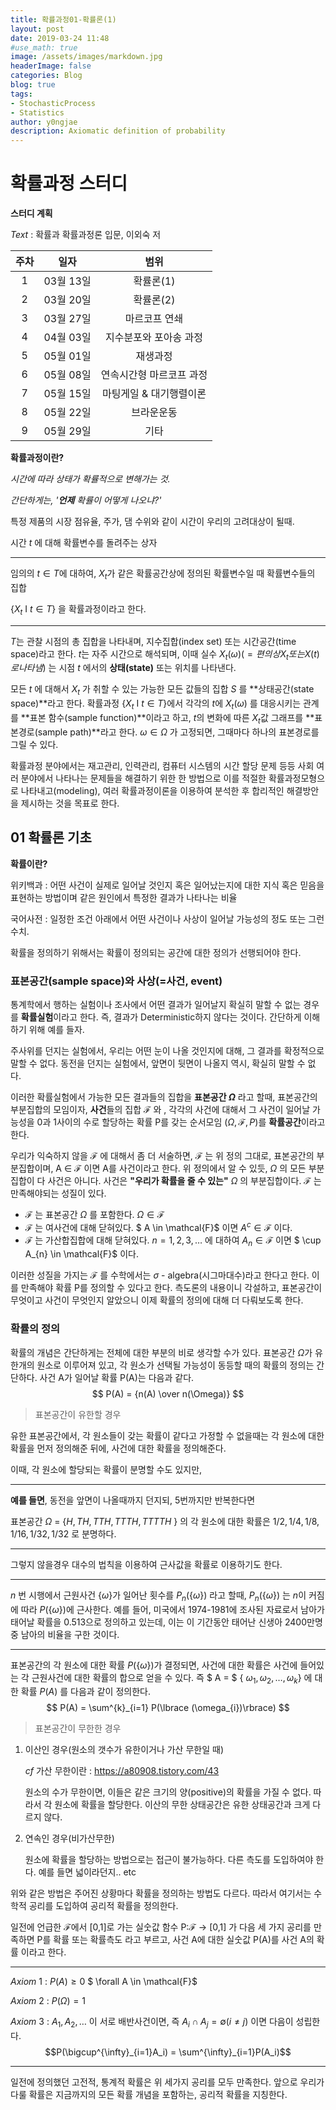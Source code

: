 ```yaml
---
title: 확률과정01-확률론(1)
layout: post
date: 2019-03-24 11:48
#use_math: true
image: /assets/images/markdown.jpg
headerImage: false
categories: Blog
blog: true
tags:
- StochasticProcess
- Statistics
author: y0ngjae
description: Axiomatic definition of probability
---
```


# 확률과정 스터디

**스터디 계획**

*Text* : 확률과 확률과정론 입문, 이외숙 저

| 주차 |   일자    |           범위           |
| :--: | :-------: | :----------------------: |
|  1   | 03월 13일 |        확률론(1)         |
|  2   | 03월 20일 |        확률론(2)         |
|  3   | 03월 27일 |      마르코프 연쇄       |
|  4   | 04월 03일 |  지수분포와 포아송 과정  |
|  5   | 05월 01일 |         재생과정         |
|  6   | 05월 08일 | 연속시간형 마르코프 과정 |
|  7   | 05월 15일 | 마팅게일 & 대기행렬이론  |
|  8   | 05월 22일 |        브라운운동        |
|  9   | 05월 29일 |           기타           |

**확률과정이란?**

*시간에 따라 상태가 확률적으로 변해가는 것.*

*간단하게는, '**언제** 확률이 어떻게 나오냐?'*

특정 제품의 시장 점유율, 주가, 댐 수위와 같이 시간이 우리의 고려대상이 될때.

시간 *t* 에 대해 확률변수를 돌려주는 상자

---

임의의 $t \in T$에 대하여, $X_t$가 같은 확률공간상에 정의된 확률변수일 때 확률변수들의 집합

{$X_t$ I $t \in T$} 을 확률과정이라고 한다.

---

$T$는 관찰 시점의 총 집합을 나타내며, 지수집합(index set) 또는 시간공간(time space)라고 한다. $t$는 자주 시간으로 해석되며, 이때 실수 $X_t(\omega) (= 편의상 X_t 또는 X(t)로 나타냄)$ 는 시점 $t$ 에서의 **상태(state)** 또는 위치를 나타낸다.

모든 $t$ 에 대해서 $X_t$ 가 취할 수 있는 가능한 모든 값들의 집합 $S$ 를 **상태공간(state space)**라고 한다. 확률과정 {$X_t$ I $t \in T$}에서 각각의 $t$에  $X_t(\omega)$ 를 대응시키는 관계를 **표본 함수(sample function)**이라고 하고, $t$의 변화에 따른 $X_t$값 그래프를 **표본경로(sample path)**라고 한다. $\omega \in \Omega$ 가 고정되면, 그때마다 하나의 표본경로를 그릴 수 있다.

확률과정 분야에서는 재고관리, 인력관리, 컴퓨터 시스템의 시간 할당 문제 등등 사회 여러 분야에서 나타나는 문제들을 해결하기 위한 한 방법으로 이를 적절한 확률과정모형으로 나타내고(modeling), 여러 확률과정이론을 이용하여 분석한 후 합리적인 해결방안을 제시하는 것을 목표로 한다. 

## 01 확률론 기초

**확률이란?**



위키백과 : 어떤 사건이 실제로 일어날 것인지 혹은 일어났는지에 대한 지식 혹은 믿음을 표현하는 방법이며 같은 원인에서 특정한 결과가 나타나는 비율

국어사전 : 일정한 조건 아래에서 어떤 사건이나 사상이 일어날 가능성의 정도 또는 그런 수치.



확률을 정의하기 위해서는 확률이 정의되는 공간에 대한 정의가 선행되어야 한다.



### 표본공간(sample space)와 사상(=사건, event)

통계학에서 행하는 실험이나 조사에서 어떤 결과가 일어날지 확실히 말할 수 없는 경우를 **확률실험**이라고 한다. 즉, 결과가 Deterministic하지 않다는 것이다. 간단하게 이해하기 위해 예를 들자.

주사위를 던지는 실험에서, 우리는 어떤 눈이 나올 것인지에 대해, 그 결과를 확정적으로 말할 수 없다. 동전을 던지는 실험에서, 앞면이 뒷면이 나올지 역시, 확실히 말할 수 없다.

이러한 확률실험에서 가능한 모든 결과들의 집합을 **표본공간 $\Omega$** 라고 할때, 표본공간의 부분집합의 모임이자, **사건**들의 집합 $\mathcal{F}$ 와 , 각각의 사건에 대해서 그 사건이 일어날 가능성을 0과 1사이의 수로 할당하는 확률 P를 갖는 순서모임 ($\Omega, \mathcal{F}, P$)를 **확률공간**이라고 한다.

우리가 익숙하지 않을 $\mathcal{F}$ 에 대해서 좀 더 서술하면, $\mathcal{F}$ 는 위 정의 그대로, 표본공간의 부분집합이며, A $\in$ $\mathcal{F}$ 이면 A를 사건이라고 한다. 위 정의에서 알 수 있듯, $\Omega$ 의 모든 부분집합이 다 사건은 아니다. 사건은 **"우리가 확률을 줄 수 있는"** $\Omega$ 의 부분집합이다.  $\mathcal{F}$ 는 만족해야되는 성질이 있다.

- $\mathcal{F}$ 는 표본공간 $\Omega$ 를 포함한다. $\Omega \in \mathcal{F}$
- $\mathcal{F}$ 는 여사건에 대해 닫혀있다. $ A \in \mathcal{F}$ 이면 $A^{c} \in \mathcal{F}$ 이다.
- $\mathcal{F}$ 는 가산합집합에 대해 닫혀있다. $n=1,2,3,…$ 에 대하여 $A_{n} \in \mathcal{F}$ 이면 $ \cup A_{n} \in \mathcal{F}$ 이다.

이러한 성질을 가지는 $\mathcal{F}$ 를 수학에서는 $\sigma$ - algebra(시그마대수)라고 한다고 한다. 이를 만족해야 확률 P를 정의할 수 있다고 한다. 측도론의 내용이니 각설하고, 표본공간이 무엇이고 사건이 무엇인지 알았으니 이제 확률의 정의에 대해 더 다뤄보도록 한다.



### 확률의 정의

확률의 개념은 간단하게는 전체에 대한 부분의 비로 생각할 수가 있다. 표본공간 $\Omega$가 유한개의 원소로 이루어져 있고, 각 원소가 선택될 가능성이 동등할 때의 확률의 정의는 간단하다. 사건 A가 일어날 확률 P(A)는 다음과 같다.
$$
P(A) = {n(A) \over n(\Omega)}
$$

> 표본공간이 유한할 경우

유한 표본공간에서, 각 원소들이 갖는 확률이 같다고 가정할 수 없을때는 각 원소에 대한 확률을 먼저 정의해준 뒤에, 사건에 대한 확률을 정의해준다.

이때, 각 원소에 할당되는 확률이 분명할 수도 있지만,

---

**예를 들면**, 동전을 앞면이 나올때까지 던지되, 5번까지만 반복한다면

표본공간 $\Omega$ = {${H, TH, TTH, TTTH, TTTTH}$ } 의 각 원소에 대한 확률은 $1/2 , 1/4, 1/8, 1/16, 1/32, 1/32$ 로 분명하다.

---

그렇지 않을경우 대수의 법칙을 이용하여 근사값을 확률로 이용하기도 한다.

---

$n$ 번 시행에서 근원사건 {$\omega$}가 일어난 횟수를 $P_n(${${\omega}$}) 라고 할때, $P_n(${${\omega}$}) 는 $n$이 커짐에 따라 $P(${$\omega$})에 근사한다. 예를 들어, 미국에서 1974-1981에 조사된 자료로서 남아가 태어날 확률을 0.513으로 정의하고 있는데, 이는 이 기간동안 태어난 신생아 2400만명 중 남아의 비율을 구한 것이다. 

---

표본공간의 각 원소에 대한 확률 $P(${$\omega$})가 결정되면, 사건에 대한 확률은 사건에 들어있는 각 근원사건에 대한 확률의 합으로 얻을 수 있다. 즉 $ A = $ { $\omega_{1}, \omega_{2}, … ,\omega_{k}$} 에 대한 확률 $P(A)$ 를 다음과 같이 정의한다.
$$
P(A) = \sum^{k}_{i=1} P(\lbrace (\omega_{i})\rbrace)
$$

> 표본공간이 무한한 경우

1. 이산인 경우(원소의 갯수가 유한이거나 가산 무한일 때)

   *cf* 가산 무한이란 : https://a80908.tistory.com/43

   원소의 수가 무한이면, 이들은 같은 크기의 양(positive)의 확률을 가질 수 없다. 따라서 각 원소에 확률을 할당한다. 이산의 무한 상태공간은 유한 상태공간과 크게 다르지 않다.

2. 연속인 경우(비가산무한)

   원소에 확률을 할당하는 방법으로는 접근이 불가능하다. 다른 측도를 도입하여야 한다. 예를 들면 넓이라던지.. etc

위와 같은 방법은 주어진 상황마다 확률을 정의하는 방법도 다르다. 따라서 여기서는 수학적 공리를 도입하여 공리적 확률을 정의한다.

일전에 언급한 $\mathcal{F}$에서 [0,1]로 가는 실숫값 함수 P:$\mathcal{F}$ $\rightarrow$ [0,1] 가 다음 세 가지 공리를 만족하면 P를 확률 또는 확률측도 라고 부르고, 사건 A에 대한 실숫값 P(A)를 사건 A의 확률 이라고 한다.

---

*Axiom* 1 : $P(A) \ge 0$  $ \forall A \in \mathcal{F}$

*Axiom* 2 : $P(\Omega) = 1$

*Axiom* 3 : $A_1,A_2,…$ 이 서로 배반사건이면, 즉 $A_i \cap A_j = \emptyset (i\ne j)$ 이면 다음이 성립한다.
$$P(\bigcup^{\infty}_{i=1}A_i) = \sum^{\infty}_{i=1}P(A_i)$$

---

일전에 정의했던 고전적, 통계적 확률은 위 세가지 공리를 모두 만족한다. 앞으로 우리가 다룰 확률은 지금까지의 모든 확률 개념을 포함하는, 공리적 확률을 지칭한다.



